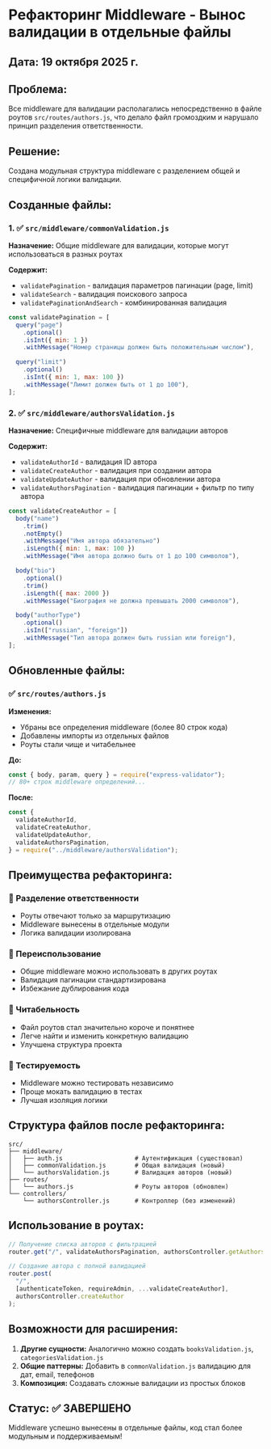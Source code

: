 # Рефакторинг Middleware - Вынос валидации в отдельные файлы

## Дата: 19 октября 2025 г.

## Проблема:

Все middleware для валидации располагались непосредственно в файле роутов `src/routes/authors.js`, что делало файл громоздким и нарушало принцип разделения ответственности.

## Решение:

Создана модульная структура middleware с разделением общей и специфичной логики валидации.

## Созданные файлы:

### 1. ✅ `src/middleware/commonValidation.js`

**Назначение:** Общие middleware для валидации, которые могут использоваться в разных роутах

**Содержит:**

- `validatePagination` - валидация параметров пагинации (page, limit)
- `validateSearch` - валидация поискового запроса
- `validatePaginationAndSearch` - комбинированная валидация

```javascript
const validatePagination = [
  query("page")
    .optional()
    .isInt({ min: 1 })
    .withMessage("Номер страницы должен быть положительным числом"),

  query("limit")
    .optional()
    .isInt({ min: 1, max: 100 })
    .withMessage("Лимит должен быть от 1 до 100"),
];
```

### 2. ✅ `src/middleware/authorsValidation.js`

**Назначение:** Специфичные middleware для валидации авторов

**Содержит:**

- `validateAuthorId` - валидация ID автора
- `validateCreateAuthor` - валидация при создании автора
- `validateUpdateAuthor` - валидация при обновлении автора
- `validateAuthorsPagination` - валидация пагинации + фильтр по типу автора

```javascript
const validateCreateAuthor = [
  body("name")
    .trim()
    .notEmpty()
    .withMessage("Имя автора обязательно")
    .isLength({ min: 1, max: 100 })
    .withMessage("Имя автора должно быть от 1 до 100 символов"),

  body("bio")
    .optional()
    .trim()
    .isLength({ max: 2000 })
    .withMessage("Биография не должна превышать 2000 символов"),

  body("authorType")
    .optional()
    .isIn(["russian", "foreign"])
    .withMessage("Тип автора должен быть russian или foreign"),
];
```

## Обновленные файлы:

### ✅ `src/routes/authors.js`

**Изменения:**

- Убраны все определения middleware (более 80 строк кода)
- Добавлены импорты из отдельных файлов
- Роуты стали чище и читабельнее

**До:**

```javascript
const { body, param, query } = require("express-validator");
// 80+ строк middleware определений...
```

**После:**

```javascript
const {
  validateAuthorId,
  validateCreateAuthor,
  validateUpdateAuthor,
  validateAuthorsPagination,
} = require("../middleware/authorsValidation");
```

## Преимущества рефакторинга:

### 🎯 Разделение ответственности

- Роуты отвечают только за маршрутизацию
- Middleware вынесены в отдельные модули
- Логика валидации изолирована

### 🔄 Переиспользование

- Общие middleware можно использовать в других роутах
- Валидация пагинации стандартизирована
- Избежание дублирования кода

### 📖 Читабельность

- Файл роутов стал значительно короче и понятнее
- Легче найти и изменить конкретную валидацию
- Улучшена структура проекта

### 🧪 Тестируемость

- Middleware можно тестировать независимо
- Проще мокать валидацию в тестах
- Лучшая изоляция логики

## Структура файлов после рефакторинга:

```
src/
├── middleware/
│   ├── auth.js                    # Аутентификация (существовал)
│   ├── commonValidation.js        # Общая валидация (новый)
│   └── authorsValidation.js       # Валидация авторов (новый)
├── routes/
│   └── authors.js                 # Роуты авторов (обновлен)
└── controllers/
    └── authorsController.js       # Контроллер (без изменений)
```

## Использование в роутах:

```javascript
// Получение списка авторов с фильтрацией
router.get("/", validateAuthorsPagination, authorsController.getAuthors);

// Создание автора с полной валидацией
router.post(
  "/",
  [authenticateToken, requireAdmin, ...validateCreateAuthor],
  authorsController.createAuthor
);
```

## Возможности для расширения:

1. **Другие сущности:** Аналогично можно создать `booksValidation.js`, `categoriesValidation.js`
2. **Общие паттерны:** Добавить в `commonValidation.js` валидацию для дат, email, телефонов
3. **Композиция:** Создавать сложные валидации из простых блоков

## Статус: ✅ ЗАВЕРШЕНО

Middleware успешно вынесены в отдельные файлы, код стал более модульным и поддерживаемым!
